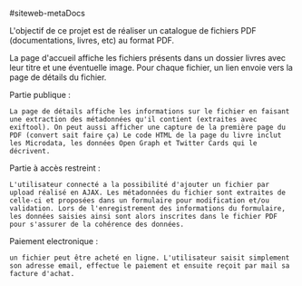 #siteweb-metaDocs

L'objectif de ce projet est de réaliser un catalogue de fichiers PDF (documentations, livres, etc) au format PDF.

La page d'accueil affiche les fichiers présents dans un dossier livres avec leur titre et une éventuelle image. Pour chaque fichier, un lien envoie vers la page de détails du fichier.

Partie publique :

    La page de détails affiche les informations sur le fichier en faisant une extraction des métadonnées qu'il contient (extraites avec exiftool). On peut aussi afficher une capture de la première page du PDF (convert sait faire ça) Le code HTML de la page du livre inclut les Microdata, les données Open Graph et Twitter Cards qui le décrivent.

Partie à accès restreint :

    L'utilisateur connecté a la possibilité d'ajouter un fichier par upload réalisé en AJAX. Les métadonnées du fichier sont extraites de celle-ci et proposées dans un formulaire pour modification et/ou validation. Lors de l'enregistrement des informations du formulaire, les données saisies ainsi sont alors inscrites dans le fichier PDF pour s'assurer de la cohérence des données.

Paiement electronique :

    un fichier peut être acheté en ligne. L'utilisateur saisit simplement son adresse email, effectue le paiement et ensuite reçoit par mail sa facture d'achat.
